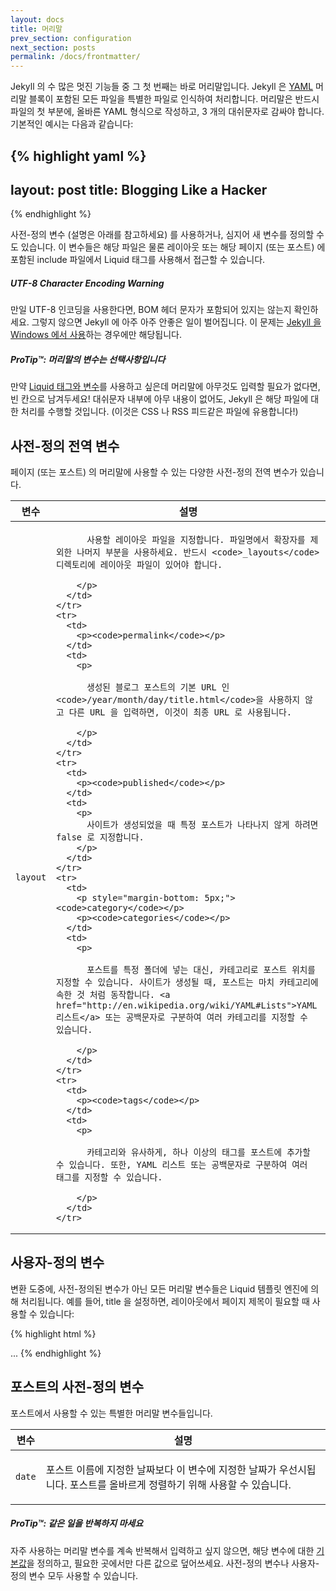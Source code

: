 ```yaml
---
layout: docs
title: 머리말
prev_section: configuration
next_section: posts
permalink: /docs/frontmatter/
---
```


Jekyll 의 수 많은 멋진 기능들 중 그 첫 번째는 바로 머리말입니다. Jekyll 은 [YAML](http://yaml.org/) 머리말 블록이 포함된 모든 파일을 특별한 파일로 인식하여 처리합니다. 머리말은 반드시 파일의 첫 부분에, 올바른 YAML 형식으로 작성하고, 3 개의 대쉬문자로 감싸야 합니다. 기본적인 예시는 다음과 같습니다:

{% highlight yaml %}
---
layout: post
title: Blogging Like a Hacker
---
{% endhighlight %}

사전-정의 변수 (설명은 아래를 참고하세요) 를 사용하거나, 심지어 새 변수를 정의할 수도 있습니다. 이 변수들은 해당 파일은 물론 레이아웃 또는 해당 페이지 (또는 포스트) 에 포함된 include 파일에서 Liquid 태그를 사용해서 접근할 수 있습니다.

<div class="note warning">
  <h5>UTF-8 Character Encoding Warning</h5>
  <p>
    만일 UTF-8 인코딩을 사용한다면, BOM 헤더 문자가 포함되어 있지는 않는지 확인하세요. 그렇지 않으면 Jekyll 에 아주 아주 안좋은 일이 벌어집니다. 이 문제는 <a href="../windows/">Jekyll 을 Windows 에서 사용</a>하는 경우에만 해당됩니다.
  </p>
</div>

<div class="note">
  <h5>ProTip™: 머리말의 변수는 선택사항입니다</h5>
  <p>
    만약 <a href="../variables/">Liquid 태그와 변수</a>를 사용하고 싶은데 머리말에 아무것도 입력할 필요가 없다면, 빈 칸으로 남겨두세요! 대쉬문자 내부에 아무 내용이 없어도, Jekyll 은 해당 파일에 대한 처리를 수행할 것입니다. (이것은 CSS 나 RSS 피드같은 파일에 유용합니다!)
  </p>
</div>

## 사전-정의 전역 변수

페이지 (또는 포스트) 의 머리말에 사용할 수 있는 다양한 사전-정의 전역 변수가 있습니다.

<div class="mobile-side-scroller">
<table>
  <thead>
    <tr>
      <th>변수</th>
      <th>설명</th>
    </tr>
  </thead>
  <tbody>
    <tr>
      <td>
        <p><code>layout</code></p>
      </td>
      <td>
        <p>

          사용할 레이아웃 파일을 지정합니다. 파일명에서 확장자를 제외한 나머지 부분을 사용하세요. 반드시 <code>_layouts</code> 디렉토리에 레이아웃 파일이 있어야 합니다.

        </p>
      </td>
    </tr>
    <tr>
      <td>
        <p><code>permalink</code></p>
      </td>
      <td>
        <p>

          생성된 블로그 포스트의 기본 URL 인 <code>/year/month/day/title.html</code>을 사용하지 않고 다른 URL 을 입력하면, 이것이 최종 URL 로 사용됩니다.

        </p>
      </td>
    </tr>
    <tr>
      <td>
        <p><code>published</code></p>
      </td>
      <td>
        <p>
          사이트가 생성되었을 때 특정 포스트가 나타나지 않게 하려면 false 로 지정합니다.
        </p>
      </td>
    </tr>
    <tr>
      <td>
        <p style="margin-bottom: 5px;"><code>category</code></p>
        <p><code>categories</code></p>
      </td>
      <td>
        <p>

          포스트를 특정 폴더에 넣는 대신, 카테고리로 포스트 위치를 지정할 수 있습니다. 사이트가 생성될 때, 포스트는 마치 카테고리에 속한 것 처럼 동작합니다. <a href="http://en.wikipedia.org/wiki/YAML#Lists">YAML 리스트</a> 또는 공백문자로 구분하여 여러 카테고리를 지정할 수 있습니다.

        </p>
      </td>
    </tr>
    <tr>
      <td>
        <p><code>tags</code></p>
      </td>
      <td>
        <p>

          카테고리와 유사하게, 하나 이상의 태그를 포스트에 추가할 수 있습니다. 또한, YAML 리스트 또는 공백문자로 구분하여 여러 태그를 지정할 수 있습니다.

        </p>
      </td>
    </tr>
  </tbody>
</table>
</div>


## 사용자-정의 변수

변환 도중에, 사전-정의된 변수가 아닌 모든 머리말 변수들은 Liquid 템플릿 엔진에 의해 처리됩니다. 예를 들어, title 을 설정하면, 레이아웃에서 페이지 제목이 필요할 때 사용할 수 있습니다:

{% highlight html %}
<!DOCTYPE HTML>
<html>
  <head>
    <title>{% raw %}{{ page.title }}{% endraw %}</title>
  </head>
  <body>
    ...
{% endhighlight %}

## 포스트의 사전-정의 변수

포스트에서 사용할 수 있는 특별한 머리말 변수들입니다.

<div class="mobile-side-scroller">
<table>
  <thead>
    <tr>
      <th>변수</th>
      <th>설명</th>
    </tr>
  </thead>
  <tbody>
    <tr>
      <td>
        <p><code>date</code></p>
      </td>
      <td>
        <p>
          포스트 이름에 지정한 날짜보다 이 변수에 지정한 날짜가 우선시됩니다. 포스트를 올바르게 정렬하기 위해 사용할 수 있습니다.
        </p>
      </td>
    </tr>
  </tbody>
</table>
</div>

<div class="note">
  <h5>ProTip™: 같은 일을 반복하지 마세요</h5>
  <p>
    자주 사용하는 머리말 변수를 계속 반복해서 입력하고 싶지 않으면, 해당 변수에 대한 <a href="../configuration/#front-matter-defaults" title="Front Matter defaults">기본값</a>을 정의하고, 필요한 곳에서만 다른 값으로 덮어쓰세요. 사전-정의 변수나 사용자-정의 변수 모두 사용할 수 있습니다.
  </p>
</div>
